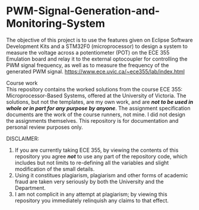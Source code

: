 # PWM-Signal-Generation-and-Monitoring-System
The objective of this project is to use the features given on Eclipse Software Development Kits and a STM32F0 (microprocessor) to design a system to measure the voltage across a potentiometer (POT) on the ECE 355 Emulation board and relay it to the external optocoupler for controlling the PWM signal frequency, as well as to measure the frequency of the generated PWM signal. 
https://www.ece.uvic.ca/~ece355/lab/index.html

Course work\
This repository contains the worked solutions from the course ECE 355: Microprocessor-Based Systems, offered at the University of Victoria. The solutions, but not the templates, are my own work, and are ***not to be used in whole or in part for any purpose by anyone***. The assignment specification documents are the work of the course runners, not mine. I did not design the assignments themselves. This repository is for documentation and personal review purposes only.

DISCLAIMER:

1. If you are currently taking ECE 355, by viewing the contents of this repository you agree ***not*** to use any part of the repository code, which includes but not limits to re-defining all the variables and slight modification of the small details.
2. Using it constitues plagiarism, plagiarism and other forms of academic fraud are taken very seriously by both the University and the Department. 
3. I am not complicit in any attempt at plagiarism; by viewing this repository you immediately relinquish any claims to that effect.
